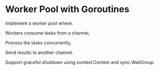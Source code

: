 # Worker Pool with Goroutines
Implement a worker pool where:

Workers consume tasks from a channel,

Process the tasks concurrently,

Send results to another channel.

Support graceful shutdown using context.Context and sync.WaitGroup.
